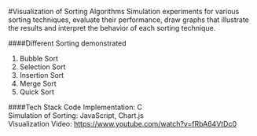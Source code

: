 #Visualization of Sorting Algorithms
Simulation experiments for various sorting techniques, evaluate their performance, draw graphs that illustrate the results and interpret the behavior of each sorting technique.

####Different Sorting demonstrated
1. Bubble Sort
2. Selection Sort
3. Insertion Sort
4. Merge Sort
5. Quick Sort

####Tech Stack
Code Implementation: C<br>
Simulation of Sorting: JavaScript, Chart.js<br>
Visualization Video: https://www.youtube.com/watch?v=fRbA64VtDc0
